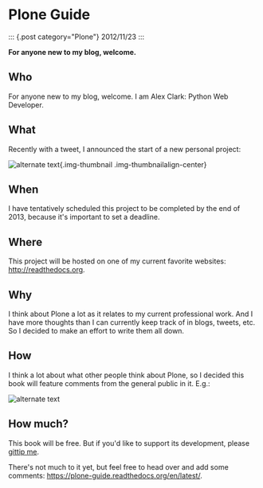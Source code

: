# Plone Guide

::: {.post category="Plone"}
2012/11/23
:::

**For anyone new to my blog, welcome.**

## Who

For anyone new to my blog, welcome. I am Alex Clark: Python Web
Developer.

## What

Recently with a tweet, I announced the start of a new personal project:

![alternate text](/images/tweet.png){.img-thumbnail
.img-thumbnailalign-center}

## When

I have tentatively scheduled this project to be completed by the end of
2013, because it\'s important to set a deadline.

## Where

This project will be hosted on one of my current favorite websites:
<http://readthedocs.org>.

## Why

I think about Plone a lot as it relates to my current professional work.
And I have more thoughts than I can currently keep track of in blogs,
tweets, etc. So I decided to make an effort to write them all down.

## How

I think a lot about what other people think about Plone, so I decided
this book will feature comments from the general public in it. E.g.:

![alternate text](/images/comments.png)

## How much?

This book will be free. But if you\'d like to support its development,
please [gittip me](http://gittip.com/aclark4life).

There\'s not much to it yet, but feel free to head over and add some
comments: <https://plone-guide.readthedocs.org/en/latest/>.
